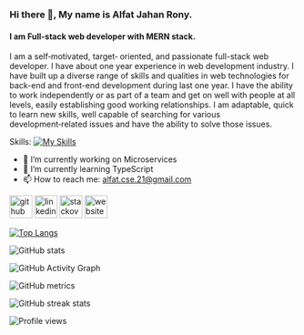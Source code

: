 ### Hi there 👋, My name is Alfat Jahan Rony.
#### I am Full-stack web developer with MERN stack.
I am a self‑motivated, target‑ oriented, and passionate full-stack web developer. I have about one year experience in web development industry. I have built up a diverse range of skills and qualities in web technologies for back-end and front-end development during last one year. I have the ability to work independently or as part of a team and get on well with people at all levels, easily establishing good working relationships. I am adaptable, quick to learn new skills, well capable of searching for various development‑related issues and have the ability to solve those issues.

Skills: [![My Skills](https://skills.thijs.gg/icons?i=js,html,css,react,typescript,redux,bootstrap,tailwind,mongodb,nextjs,express,nodejs,firebase,jest,mysql,prisma,aws,docker,git,github,graphql,postman,latex,figma,c,python)](https://skills.thijs.gg)

- 🔭 I’m currently working on Microservices 
- 🌱 I’m currently learning TypeScript 
- 📫 How to reach me: alfat.cse.21@gmail.com 


[<img src='https://cdn.jsdelivr.net/npm/simple-icons@3.0.1/icons/github.svg' alt='github' height='40'>](https://github.com/alfatcse)  [<img src='https://cdn.jsdelivr.net/npm/simple-icons@3.0.1/icons/linkedin.svg' alt='linkedin' height='40'>](https://www.linkedin.com/in/https://www.linkedin.com/in/alfat-jahan-rony-38920b163//)  [<img src='https://cdn.jsdelivr.net/npm/simple-icons@3.0.1/icons/stackoverflow.svg' alt='stackoverflow' height='40'>](https://stackoverflow.com/users/https://stackoverflow.com/users/17832297/alfat-jahan)  [<img src='https://cdn.jsdelivr.net/npm/simple-icons@3.0.1/icons/icloud.svg' alt='website' height='40'>](https://alfats-portfolio.onrender.com/)  

[![Top Langs](https://github-readme-stats.vercel.app/api/top-langs/?username=alfatcse)](https://github.com/anuraghazra/github-readme-stats)

![GitHub stats](https://github-readme-stats.vercel.app/api?username=alfatcse&show_icons=true&count_private=true)  

![GitHub Activity Graph](https://activity-graph.herokuapp.com/graph?username=alfatcse)  

![GitHub metrics](https://metrics.lecoq.io/alfatcse)  

![GitHub streak stats](https://streak-stats.demolab.com/?user=alfatcse)  

![Profile views](https://gpvc.arturio.dev/alfatcse)  
